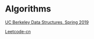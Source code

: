 # Algorithms

[UC Berkeley Data Structures, Spring 2019][1]

[Leetcode-cn][2]

[1]:	https://sp19.datastructur.es/
[2]:	https://leetcode-cn.com